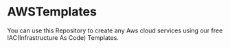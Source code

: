 # AWSTemplates
You can use this Repository to create any Aws cloud services using our free IAC(Infrastructure As Code) Templates.
